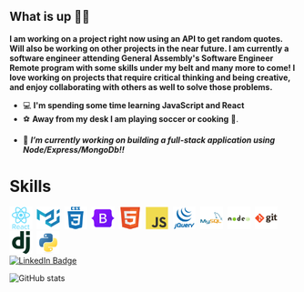  ## What is up ✌🏾
 
<!--  <div id="header" align="center">
  <img src="https://media.giphy.com/media/xThuWu82QD3pj4wvEQ/giphy.gif"/>
</div> -->
 
 
**I am working on a project right now using an API to get random quotes. Will also be working on other projects in the near future. I am currently a software engineer attending General Assembly's Software Engineer Remote program with some skills under my belt and many more to come! I love working on projects that require critical thinking and being creative, and enjoy collaborating with others as well to solve those problems.**

* 💻 **I'm spending some time learning JavaScript and React**
* ⚽️ **Away from my desk I am playing soccer or cooking** 🍝.

- 🔭 ***I’m currently working on building a full-stack application using Node/Express/MongoDb!!*** 

# Skills
 <div>
  <img src="https://github.com/devicons/devicon/blob/master/icons/react/react-original-wordmark.svg" title="React" alt="React" width="40" height="40"/>&nbsp;
  <img src="https://github.com/devicons/devicon/blob/master/icons/materialui/materialui-original.svg" title="Material UI" alt="Material UI" width="40" height="40"/>&nbsp;
  <img src="https://github.com/devicons/devicon/blob/master/icons/css3/css3-plain-wordmark.svg"  title="CSS3" alt="CSS" width="40" height="40"/>&nbsp;
    <img src="https://raw.githubusercontent.com/devicons/devicon/1119b9f84c0290e0f0b38982099a2bd027a48bf1/icons/bootstrap/bootstrap-original.svg" title="Bootstrap" alt="Bootstrap" width="40" height="40"/>&nbsp;
  <img src="https://github.com/devicons/devicon/blob/master/icons/html5/html5-original.svg" title="HTML5" alt="HTML" width="40" height="40"/>&nbsp;
  <img src="https://github.com/devicons/devicon/blob/master/icons/javascript/javascript-original.svg" title="JavaScript" alt="JavaScript" width="40"  height="40"/>&nbsp;
  <img src="https://github.com/devicons/devicon/blob/master/icons/jquery/jquery-plain-wordmark.svg" title="jQuery" alt="jQuery" width="40"  height="40"/>&nbsp;
  <img src="https://github.com/devicons/devicon/blob/master/icons/mysql/mysql-original-wordmark.svg" title="MySQL"  alt="MySQL" width="40" height="40"/>&nbsp;
  <img src="https://github.com/devicons/devicon/blob/master/icons/nodejs/nodejs-original-wordmark.svg" title="NodeJS" alt="NodeJS" width="40" height="40"/>&nbsp;
  <img src="https://github.com/devicons/devicon/blob/master/icons/git/git-original-wordmark.svg" title="Git" alt="Git" width="40" height="40"/>&nbsp;
  <img src="https://raw.githubusercontent.com/devicons/devicon/1119b9f84c0290e0f0b38982099a2bd027a48bf1/icons/django/django-plain.svg" title="Django" alt="Django width="40" height="40"/>&nbsp;
  <img src="https://github.com/devicons/devicon/blob/master/icons/python/python-original.svg" title="Python" alt="Python" width="40" height="40"/>&nbsp;
  
                                                                                                                                                
                                                                                                                                                
                                                                                                                                                
 <div id="badges">
  <a href="https://www.linkedin.com/in/anasemos-kassahun/">
    <img src="https://img.shields.io/badge/LinkedIn-blue?style=for-the-badge&logo=linkedin&logoColor=white" alt="LinkedIn Badge"/>
  </a>
                                                                                                                                

![GitHub stats](https://github-readme-stats.vercel.app/api?username=anasemo234&show_icons=true)  


